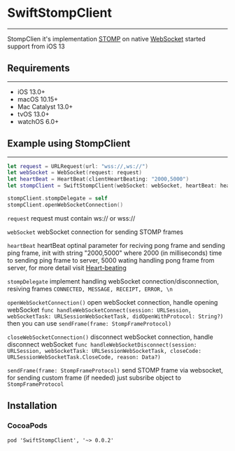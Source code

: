 # SwiftStompClient
---
StompClien it's implementation [STOMP](https://stomp.github.io) on native [WebSocket](https://developer.apple.com/documentation/foundation/urlsessionwebsockettask) started support from iOS 13

## Requirements
---
 - iOS 13.0+
 - macOS 10.15+
 - Mac Catalyst 13.0+
 - tvOS 13.0+
 - watchOS 6.0+
 
## Example using StompClient
---
```swift
let request = URLRequest(url: "wss://,ws://")
let webSocket = WebSocket(request: request)
let heartBeat = HeartBeat(clientHeartBeating: "2000,5000")
let stompClient = SwiftStompClient(webSocket: webSocket, heartBeat: heartBeat)

stompClient.stompDelegate = self
stompClient.openWebSocketConnection()
```

```request``` request must contain ws:// or wss://

```webSocket``` webSocket connection for sending STOMP frames

```heartBeat``` heartBeat optinal parameter for reciving pong frame and sending ping frame, init with string "2000,5000" where 2000 (in milliseconds) time to sending ping frame to server, 5000 wating handling pong frame from server, for more detail visit [Heart-beating](https://stomp.github.io/stomp-specification-1.2.html#Heart-beating)

```stompDelegate``` implement handling webSocket connection/disconnection, resiving frames ```CONNECTED, MESSAGE, RECEIPT, ERROR, \n```

```openWebSocketConnection()``` open webSocket connection, handle opening webSocket ```func handleWebSocketConnect(session: URLSession, webSocketTask: URLSessionWebSocketTask, didOpenWithProtocol: String?)``` then you can use ```sendFrame(frame: StompFrameProtocol)```

```closeWebSocketConnection()``` disconnect webSocket connection, handle disconnect webSocket ```func handleWebSocketDisconnect(session: URLSession, webSocketTask: URLSessionWebSocketTask, closeCode: URLSessionWebSocketTask.CloseCode, reason: Data?)```

```sendFrame(frame: StompFrameProtocol)``` send STOMP frame via websocket, for sending custom frame (if needed) just subsribe object to `StompFrameProtocol`

## Installation
### CocoaPods
`
pod 'SwiftStompClient', '~> 0.0.2'
`

